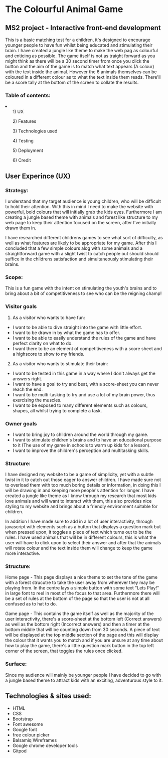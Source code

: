 <h1> The Colourful Animal Game </h1>

<h2> MS2 project - Interactive front-end development </h2>

This is a basic matching test for a children, it's designed to encourage younger people to have fun whilst being educated and stimulating their brain. 
I have created a jungle like theme to make the web pag as colourful and enticing as possible. The game itself is not as traight forward as you might
think as there will be a 30 second timer from once you click the button and the aim of the game is to match what text appears (A colour) with the
text inside the animal. However the 6 animals themselves can be coloured in a different colour as to what the text inside them reads. There'll be a 
score tally at the bottom of the screen to collate the results.

<h3> Table of contents: </h3>

<li>

<ul> 1) UX </ul>

<ul> 2) Features </ul>

<ul> 3) Technologies used </ul>

<ul> 4) Testing </ul>

<ul> 5) Deployment </ul>

<ul> 6) Credit </ul>

</li>

<h2> User Experince (UX) </h2>

<h3> Strategy: </h3>

<p>
I understand that my target audience is young children, who will be difficult to hold their attention. With this in mind I need to make the website 
with powerful, bold colours that will initially grab the kids eyes. Furthermore I am creating a jungle based theme with animals and forest like 
structure to my web page to keep their attention focused on the screen, after I've initially drawn them in.
</p>
<p>
I have researched different childrens games to see what sort of difficulty, as well as what features are likely to be appropriate for my game.
After this I concluded that a few simple colours alog with some animals and a straightforward game with a slight twist to catch people out should
should suffice in the childrens satisfaction and simultaneously stimulating their brains.
</p>

<h3> Scope: </h3>

This is a fun game with the intent on stimulating the youth's brains and to bring about a bit of competitiveness to see who can be the reigning champ!

<h3> Visitor goals </h3>

1) As a visitor who wants to have fun:

- I want to be able to dive straight into the game with little effort.
- I want to be drawn in by what the game has to offer.
- I want to be able to easily understand the rules of the game and have perfect clarity on what to do.
- I want there to be an element of competitiveness with a score sheet and a highscore to show to my friends.

2) As a visitor who wants to stimulate their brain:

- I want to be tested in this game in a way where I don't always get the answers right.
- I want to have a goal to try and beat, with a score-sheet you can never reach the end.
- I want to be multi-tasking to try and use a lot of my brain power, thus exercising the muscles.
- I want to be exposed to many different elements such as colours, shapes, all whilst trying to complete a task.

<h3> Owner goals </h3>

- I want to bring joy to children around the world through my game.
- I want to stimulate children's brains and to have an educational purpose to it (The use of my game in schools to warm up kids for a lesson).
- I want to improve the children's perception and multitasking skills.

<h3> Structure: </h3>

<p>
I have designed my website to be a game of simplicity, yet with a subtle twist in it to catch out those eager to answer children. I have made sure 
not to overload them with too much boring details or information, in doing this I will be drawing in and keeping more people's attention for longer.
I have created a jungle like theme as I know through my research that most kids love animals and will want to interact with them, this also provides
nice styling to my website and brings about a friendly environment suitable for children.
</p>
<p>
In addition I have made sure to add in a lot of user interactivity, through javascript with elements such as a button that displays a question mark
but when pressed upon, it toggles a piece of text which turns out to be the rules. I have used animals that will be in different colours, this is
what the user will have to click upon to select their answer and after that the animals will rotate colour and the text inside them will change to
 keep the game more interactive.
</p>

<h3> Structure: </h3>

Home page - This page displays a nice theme to set the tone of the game with a forest strucutre to take the user away from wherever they may be 
            playing from. In the centre lays a simple button with some text "Lets Play!" in large font to reel in most of the focus to that area.
            Furthermore there will be a set of rules at the bottom of the page so that the user is not at all confused as to hat to do.

Game page - This contains the game itself as well as the majority of the user interactivity, there's a score-sheet at the bottom left (Correct answers) 
            as well as the bottom right (Incorrect answers) and then a timer at the bottom middle that will be counting down from 30 seconds. A piece 
            of text will be displayed at the top middle section of the page and this will display the colour that it wants you to match and if you 
            are unsure at any time about how to play the game, there's a little question mark button in the top left corner of the screen, that toggles
            the rules once clicked.

<h3> Surface: </h3>

Since my audience will mainly be younger people I have decided to go with a jungle based theme to attract kids with an exciting, adventurous style to it.


<h2>Technologies & sites used:</h2>

- HTML
- CSS 
- Bootstrap
- Font awesome
- Google font
- free colour picker
- Balsamiq Wireframes
- Google chrome developer tools
- Gitpod